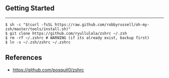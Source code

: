 ## Getting Started
---

```shell
$ sh -c "$(curl -fsSL https://raw.github.com/robbyrussell/oh-my-zsh/master/tools/install.sh)"
$ git clone https://github.com/ryullulala/zshrc ~/.zsh
$ rm -rf ~/.zshrc # WARNING (if its already exist, backup first)
$ ln -s ~/.zsh/zshrc ~/.zshrc
```


## References
- https://github.com/posquit0/zshrc